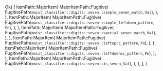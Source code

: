Ok(
    [
        ItemPath::MajorItem(
            MajorItemPath::Fugitive(
                FugitivePath(`mnist_classifier::digits::seven::simple_seven_match`, `Val`),
            ),
        ),
        ItemPath::MajorItem(
            MajorItemPath::Fugitive(
                FugitivePath(`mnist_classifier::digits::seven::simple_leftdown_pattern`, `Fn`),
            ),
        ),
        ItemPath::MajorItem(
            MajorItemPath::Fugitive(
                FugitivePath(`mnist_classifier::digits::seven::special_seven_match`, `Val`),
            ),
        ),
        ItemPath::MajorItem(
            MajorItemPath::Fugitive(
                FugitivePath(`mnist_classifier::digits::seven::leftupcc_pattern`, `Fn`),
            ),
        ),
        ItemPath::MajorItem(
            MajorItemPath::Fugitive(
                FugitivePath(`mnist_classifier::digits::seven::leftdowncc_pattern`, `Fn`),
            ),
        ),
        ItemPath::MajorItem(
            MajorItemPath::Fugitive(
                FugitivePath(`mnist_classifier::digits::seven::is_seven`, `Val`),
            ),
        ),
    ],
)